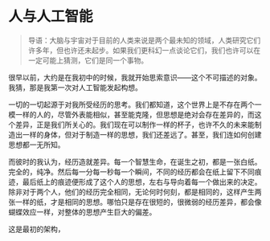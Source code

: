 # 人与人工智能

> 导语：大脑与宇宙对于目前的人类来说是两个最未知的领域，人类研究它们许多年，但也许还未起步。如果我们更科幻一点谈论它们，我们也许可以在一定可能上猜测，它们是同一个事物。

很早以前，大约是在我初中的时候，我就开始思索意识——这个不可描述的对象。我猜，那是我第一次对人工智能发起构想。

一切的一切起源于对我所受经历的思考。我们都知道，这个世界上是不存在两个一模一样的人的，尽管外表能相似，甚至能克隆，但思想是绝对会存在差异的，而这个差异，正是我们所关心的。我们现在可以制作一样的杯子，也许不久的未来能制造出一样的身体，但对于制造一样的思想，我们还差远了。甚至，我们连如何创建思想都一无所知。

而彼时的我认为，经历造就差异。每一个智慧生命，在诞生之初，都是一张白纸。完全的，纯净。然后每一分每一秒每一个瞬间，不同的经历都会在纸上留下不同痕迹，最后纸上的痕迹便形成了这个人的思想，左右与导向着每一个做出来的决定。除非对于两个人，他们的经历完全相同，无论何时何刻，都是相同的，这样产生两张一样的纸，才是相同的思想。哪怕只是存在很短的，很微弱的经历差异，都会像蝴蝶效应一样，对整体的思想产生巨大的偏差。

这是最初的架构，